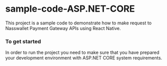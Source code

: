 # sample-code-ASP.NET-CORE
This project is a sample code to demonstrate how to make request to Nasswallet Payment Gateway APIs using React Native.

### To get started
In order to run the project you need to make sure that you have prepared your development environment with ASP.NET CORE system requirements.

